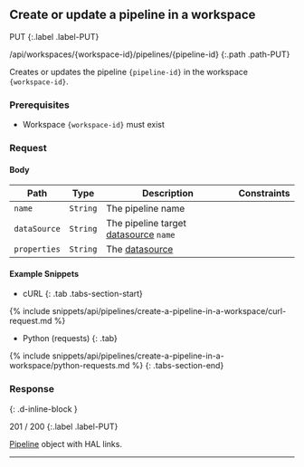 ## Create or update a pipeline in a workspace

PUT
{:.label .label-PUT}

/api/workspaces/{workspace-id}/pipelines/{pipeline-id}
{:.path .path-PUT}

Creates or updates the pipeline `{pipeline-id}` in the workspace `{workspace-id}`.

### Prerequisites
- Workspace `{workspace-id}` must exist

### Request

#### Body

Path | Type | Description | Constraints
---- | ---- | ----------- | -----------
`name` | `String` | The pipeline name | 
`dataSource` | `String` | The pipeline target [datasource](datasources) `name` |
`properties` | `String` | The [datasource](datasources) 

#### Example Snippets
- cURL
{: .tab .tabs-section-start}

{% include snippets/api/pipelines/create-a-pipeline-in-a-workspace/curl-request.md %}

- Python (requests)
{: .tab}

{% include snippets/api/pipelines/create-a-pipeline-in-a-workspace/python-requests.md %}
{: .tabs-section-end}

### Response
{: .d-inline-block }

201 / 200
{:.label .label-PUT}

[Pipeline](#pipeline) object with HAL links.

---
